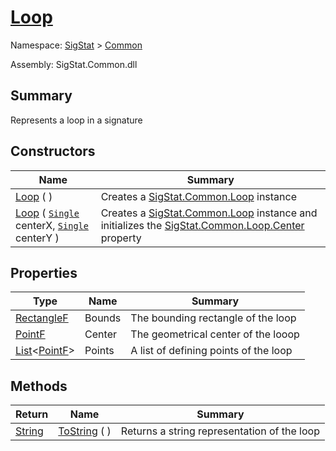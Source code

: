 # [Loop](./Loop.md)

Namespace: [SigStat]() > [Common](./README.md)

Assembly: SigStat.Common.dll

## Summary
Represents a loop in a signature

## Constructors

| Name | Summary | 
| --- | --- | 
| [Loop](./../../ctor/Loop-100663340.md) (  ) | Creates a [SigStat.Common.Loop](./Signature.md) instance | 
| [Loop](./../../ctor/Loop-100663341.md) ( [`Single`](https://docs.microsoft.com/en-us/dotnet/api/System.Single) centerX, [`Single`](https://docs.microsoft.com/en-us/dotnet/api/System.Single) centerY ) | Creates a [SigStat.Common.Loop](./Signature.md) instance and initializes the [SigStat.Common.Loop.Center](./Signature.md) property | 


## Properties

| Type | Name | Summary | 
| --- | --- | --- | 
| [RectangleF](https://docs.microsoft.com/en-us/dotnet/api/System.Drawing.RectangleF) | Bounds | The bounding rectangle of the loop | 
| [PointF](https://docs.microsoft.com/en-us/dotnet/api/System.Drawing.PointF) | Center | The geometrical center of the looop | 
| [List](https://docs.microsoft.com/en-us/dotnet/api/System.Collections.Generic.List-1)\<[PointF](https://docs.microsoft.com/en-us/dotnet/api/System.Drawing.PointF)> | Points | A list of defining points of the loop | 


## Methods

| Return | Name | Summary | 
| --- | --- | --- | 
| [String](https://docs.microsoft.com/en-us/dotnet/api/System.String) | [ToString](./Methods/Loop-100663342.md) (  ) | Returns a string representation of the loop | 


